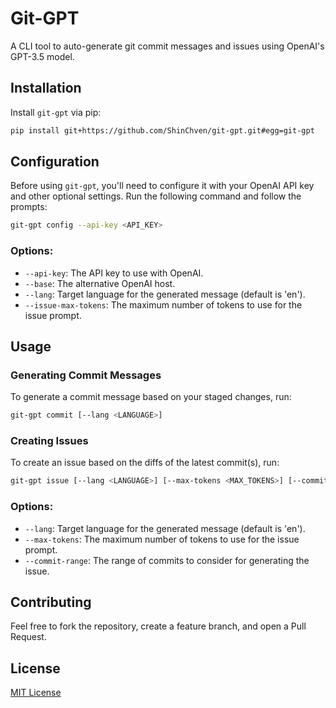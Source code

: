 # Git-GPT

A CLI tool to auto-generate git commit messages and issues using OpenAI's GPT-3.5 model.

## Installation

Install `git-gpt` via pip:

```bash
pip install git+https://github.com/ShinChven/git-gpt.git#egg=git-gpt
```

## Configuration

Before using `git-gpt`, you'll need to configure it with your OpenAI API key and other optional settings. Run the following command and follow the prompts:

```bash
git-gpt config --api-key <API_KEY>
```

### Options:
- `--api-key`: The API key to use with OpenAI.
- `--base`: The alternative OpenAI host.
- `--lang`: Target language for the generated message (default is 'en').
- `--issue-max-tokens`: The maximum number of tokens to use for the issue prompt.

## Usage

### Generating Commit Messages

To generate a commit message based on your staged changes, run:

```bash
git-gpt commit [--lang <LANGUAGE>]
```

### Creating Issues

To create an issue based on the diffs of the latest commit(s), run:

```bash
git-gpt issue [--lang <LANGUAGE>] [--max-tokens <MAX_TOKENS>] [--commit-range <COMMIT_RANGE>]
```

### Options:
- `--lang`: Target language for the generated message (default is 'en').
- `--max-tokens`: The maximum number of tokens to use for the issue prompt.
- `--commit-range`: The range of commits to consider for generating the issue.

## Contributing

Feel free to fork the repository, create a feature branch, and open a Pull Request.

## License

[MIT License](LICENSE)

